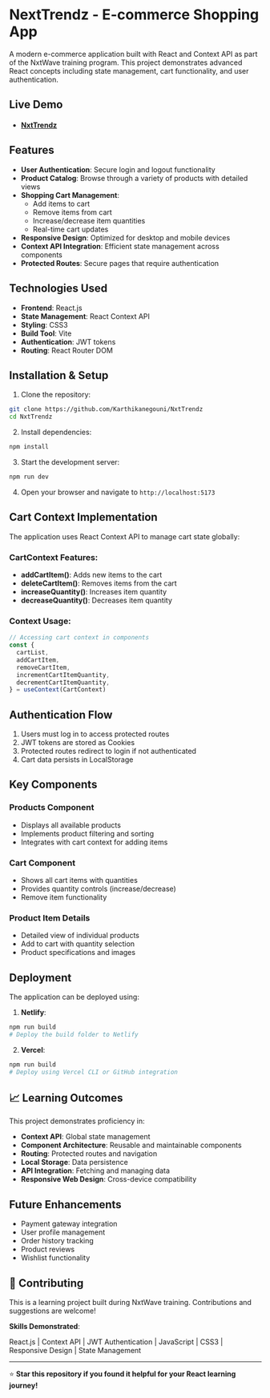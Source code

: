 # NextTrendz - E-commerce Shopping App

A modern e-commerce application built with React and Context API as part of the NxtWave training program. This project demonstrates advanced React concepts including state management, cart functionality, and user authentication.

## Live Demo

- #### [NxtTrendz](https://nxttrendzak.netlify.app)

## Features

- **User Authentication**: Secure login and logout functionality
- **Product Catalog**: Browse through a variety of products with detailed views
- **Shopping Cart Management**:
  - Add items to cart
  - Remove items from cart
  - Increase/decrease item quantities
  - Real-time cart updates
- **Responsive Design**: Optimized for desktop and mobile devices
- **Context API Integration**: Efficient state management across components
- **Protected Routes**: Secure pages that require authentication

## Technologies Used

- **Frontend**: React.js
- **State Management**: React Context API
- **Styling**: CSS3
- **Build Tool**: Vite
- **Authentication**: JWT tokens
- **Routing**: React Router DOM

## Installation & Setup

1. Clone the repository:

```bash
git clone https://github.com/Karthikanegouni/NxtTrendz
cd NxtTrendz
```

2. Install dependencies:

```bash
npm install
```

3. Start the development server:

```bash
npm run dev
```

4. Open your browser and navigate to `http://localhost:5173`

## Cart Context Implementation

The application uses React Context API to manage cart state globally:

### CartContext Features:

- **addCartItem()**: Adds new items to the cart
- **deleteCartItem()**: Removes items from the cart
- **increaseQuantity()**: Increases item quantity
- **decreaseQuantity()**: Decreases item quantity
<!-- - **removeAllCartItems()**: Clears the entire cart -->

### Context Usage:

```javascript
// Accessing cart context in components
const {
  cartList,
  addCartItem,
  removeCartItem,
  incrementCartItemQuantity,
  decrementCartItemQuantity,
} = useContext(CartContext)
```

## Authentication Flow

1. Users must log in to access protected routes
2. JWT tokens are stored as Cookies
3. Protected routes redirect to login if not authenticated
4. Cart data persists in LocalStorage

## Key Components

### Products Component

- Displays all available products
- Implements product filtering and sorting
- Integrates with cart context for adding items

### Cart Component

- Shows all cart items with quantities
- Provides quantity controls (increase/decrease)
- Remove item functionality

### Product Item Details

- Detailed view of individual products
- Add to cart with quantity selection
- Product specifications and images

## Deployment

The application can be deployed using:

1. **Netlify**:

```bash
npm run build
# Deploy the build folder to Netlify
```

2. **Vercel**:

```bash
npm run build
# Deploy using Vercel CLI or GitHub integration
```

## 📈 Learning Outcomes

This project demonstrates proficiency in:

- **Context API**: Global state management
- **Component Architecture**: Reusable and maintainable components
- **Routing**: Protected routes and navigation
- **Local Storage**: Data persistence
- **API Integration**: Fetching and managing data
- **Responsive Web Design**: Cross-device compatibility

## Future Enhancements

- Payment gateway integration
- User profile management
- Order history tracking
- Product reviews
- Wishlist functionality

## 🤝 Contributing

This is a learning project built during NxtWave training. Contributions and suggestions are welcome!

**Skills Demonstrated**:

React.js | Context API | JWT Authentication | JavaScript | CSS3 | Responsive Design | State Management

---

⭐ **Star this repository if you found it helpful for your React learning journey!**
